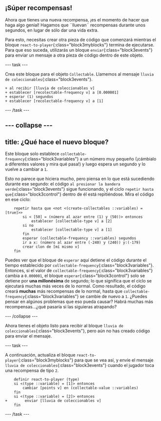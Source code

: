 ## ¡Súper recompensas!

Ahora que tienes una nueva recompensa, ¡es el momento de hacer que haga algo genial! Hagamos que ¨lluevan¨ recompensas durante unos segundos, en lugar de sólo dar una vida extra.

Para esto, necesitas crear otra pieza de código que comenzará mientras el bloque `react-to-player`{:class="block3myblocks"} termina de ejecutarse. Para que eso suceda, utilizarás un bloque `enviar`{:class="block3events"} para enviar un mensaje a otra pieza de código dentro de este objeto.

--- task ---

Crea este bloque para el objeto `Collectable`. Llamemos al mensaje `lluvia de coleccionables`{:class="block3events"}.

```blocks3
+ al recibir [lluvia de coleccionables v]
+ establecer [recolectable-frequency v] a [0.000001]
+ esperar (1) segundos
+ establecer [recolectable-frequency v] a [1]
```

--- /task ---

--- collapse ---
---
title: ¿Qué hace el nuevo bloque?
---

Este bloque solo establece `collectable-frequency`{:class="block3variables"} a un número muy pequeño \(¡cámbialo a diferentes valores y mira qué pasa!) y luego espera un segundo y lo vuelve a cambiar a `1`.

Esto no parece que hiciera mucho, pero piensa en lo que está sucediendo durante ese segundo: el código `al presionar la bandera verde`{:class="block3events"} sigue funcionando, y el ciclo `repetir hasta que`{:class="block3control"} dentro de él está repitiéndose. Mira el código en ese ciclo:

```blocks3
    repetir hasta que <not <(create-collectables ::variables) = [true]>>
        si < [50] = (número al azar entre (1) y (50))> entonces
            establecer [collectable-type v] a [2]
        si no
            establecer [collectable-type v] a [1]
        fin
        esperar (collectable-frequency ::variables) segundos
        ir a x: (número al azar entre (-240) y (240)) y:(-179)
        crear clon de [mí mismo v]
    fin
```

Puedes ver que el bloque de `esperar` aquí detiene el código durante el tiempo establecido por `collectable-frequency`{:class="block3variables"}. Entonces, si el valor de `collectable-frequency`{:class="block3variables"} cambia a `0.000001`, el bloque `esperar`{:class="block3control"} solo se detiene por **una millonésima** de segundo; lo que significa que el ciclo se ejecutará muchas más veces de lo normal. Como resultado, el código creará **muchas** más recompensas de lo normal, hasta que `collectable-frequency`{:class="block3variables"} se cambie de nuevo a `1`. ¿Puedes pensar en algúnos problemas que eso pueda causar? Habrá muchas más recompensas…¿qué pasaría si las siguieras atrapando?

--- /collapse ---

Ahora tienes el objeto listo para recibir al bloque `lluvia de coleccionables`{:class="block3events"}, pero aún no has creado código para enviar el mensaje.

--- task ---

A continuación, actualiza el bloque `react-to-player`{:class="block3myblocks"} para que se vea así, y envíe el mensaje `lluvia de coleccionables`{:class="block3events"} cuando el jugador toca una recompensa de tipo `2`.

```blocks3
    definir react-to-player (type)
    si <(type ::variable) = [1]> entonces
        cambiar [points v] en (collectable-value ::variables)
    fin
    si <(type ::variable) = [2]> entonces
+        enviar [lluvia de coleccionables v]
    fin
```

--- /task ---

